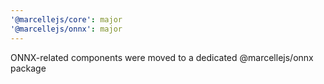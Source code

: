 ```yaml
---
'@marcellejs/core': major
'@marcellejs/onnx': major
---
```


ONNX-related components were moved to a dedicated @marcellejs/onnx package
